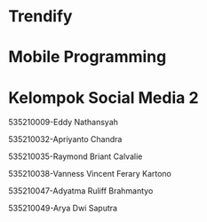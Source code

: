 # Trendify
<!DOCTYPE html>
<html>
<head>
</head>
<body>

<h1>Mobile Programming</h1>
<h1>Kelompok Social Media 2</h1>
  <p>535210009-Eddy Nathansyah</p>
  <p>535210032-Apriyanto Chandra</p>
  <p>535210035-Raymond Briant Calvalie</p>
  <p>535210038-Vanness Vincent Ferary Kartono</p>
  <p>535210047-Adyatma Ruliff Brahmantyo</p>
  <p>535210049-Arya Dwi Saputra</p>
</body>
</html>
